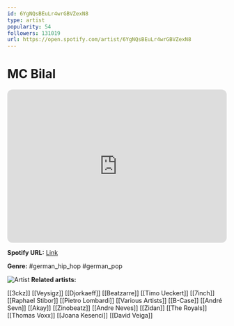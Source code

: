 ```yaml
---
id: 6YgNQsBEuLr4wrGBVZexN8
type: artist
popularity: 54
followers: 131019
url: https://open.spotify.com/artist/6YgNQsBEuLr4wrGBVZexN8
---
```

# MC Bilal

<iframe style="border-radius:12px" src="https://open.spotify.com/embed/artist/6YgNQsBEuLr4wrGBVZexN8" width="100%" height="352" frameBorder="0" allowfullscreen="" allow="autoplay; clipboard-write; encrypted-media; fullscreen; picture-in-picture" loading="lazy"></iframe>

**Spotify URL:** [Link](https://open.spotify.com/artist/6YgNQsBEuLr4wrGBVZexN8)

**Genre:**  #german_hip_hop #german_pop

![Artist](https://i.scdn.co/image/ab6761610000e5eb23e070911ee9a06224153983)
**Related artists:**

[[3ckz]]
[[Veysigz]]
[[Djorkaeff]]
[[Beatzarre]]
[[Timo Ueckert]]
[[7inch]]
[[Raphael Stibor]]
[[Pietro Lombardi]]
[[Various Artists]]
[[B-Case]]
[[André Sevn]]
[[Akay]]
[[Zinobeatz]]
[[Andre Neves]]
[[Zidan]]
[[The Royals]]
[[Thomas Voxx]]
[[Joana Kesenci]]
[[David Veiga]]
